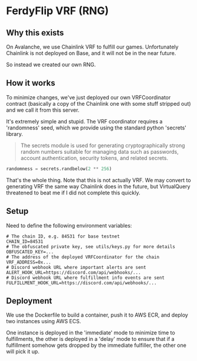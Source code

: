 # FerdyFlip VRF (RNG)

## Why this exists

On Avalanche, we use Chainlink VRF to fulfill our games. Unfortunately Chainlink is not deployed on Base, and it will
not be in the near future.

So instead we created our own RNG.

## How it works

To minimize changes, we've just deployed our own VRFCoordinator contract (basically a copy of the Chainlink one with
some stuff stripped out) and we call it from this server.

It's extremely simple and stupid. The VRF coordinator requires a 'randomness' seed, which we provide using the standard
python 'secrets' library.

> The secrets module is used for generating cryptographically strong random numbers suitable for managing data such as
> passwords, account authentication, security tokens, and related secrets.

```python
randomness = secrets.randbelow(2 ** 256)
```

That's the whole thing. Note that this is not actually VRF. We may convert to generating VRF the same way Chainlink
does in the future, but VirtualQuery threatened to beat me if I did not complete this quickly.

## Setup

Need to define the following environment variables:

```
# The chain ID, e.g. 84531 for base testnet
CHAIN_ID=84531
# The obfuscated private key, see utils/keys.py for more details
OBFUSCATED_KEY=...
# The address of the deployed VRFCoordinator for the chain
VRF_ADDRESS=0x...
# Discord webhook URL where important alerts are sent
ALERT_HOOK_URL=https://discord.com/api/webhooks/...
# Discord webhook URL where fulfillment info events are sent
FULFILLMENT_HOOK_URL=https://discord.com/api/webhooks/...
```

## Deployment

We use the Dockerfile to build a container, push it to AWS ECR, and deploy two instances using AWS ECS.

One instance is deployed in the 'immediate' mode to minimize time to fulfillments, the other is deployed in a 'delay'
mode to ensure that if a fulfillment somehow gets dropped by the immediate fulfiller, the other one will pick it up.
